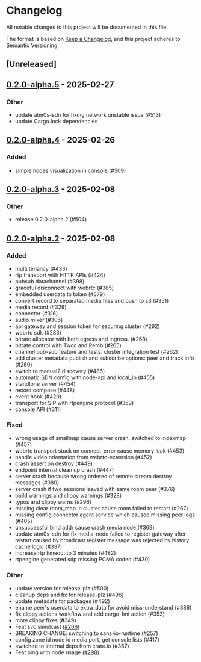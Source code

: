 # Changelog

All notable changes to this project will be documented in this file.

The format is based on [Keep a Changelog](https://keepachangelog.com/en/1.0.0/),
and this project adheres to [Semantic Versioning](https://semver.org/spec/v2.0.0.html).

## [Unreleased]

## [0.2.0-alpha.5](https://github.com/8xFF/atm0s-media-server/compare/v0.2.0-alpha.4...v0.2.0-alpha.5) - 2025-02-27

### Other

- update atm0s-sdn for fixing network unstable issue (#513)
- update Cargo.lock dependencies

## [0.2.0-alpha.4](https://github.com/8xFF/atm0s-media-server/compare/v0.2.0-alpha.3...v0.2.0-alpha.4) - 2025-02-26

### Added

- simple nodes visualization in console (#509)

## [0.2.0-alpha.3](https://github.com/8xFF/atm0s-media-server/compare/v0.2.0-alpha.2...v0.2.0-alpha.3) - 2025-02-08

### Other

- release 0.2.0-alpha.2 (#504)

## [0.2.0-alpha.2](https://github.com/8xFF/atm0s-media-server/compare/v0.2.0-alpha.1...v0.2.0-alpha.2) - 2025-02-08

### Added

- multi tenancy  (#433)
- rtp transport with HTTP APIs (#424)
- pubsub datachannel (#398)
- graceful disconnect with webrtc (#385)
- embedded userdata to token (#379)
- convert record to separated media files and push to s3 (#351)
- media record  (#329)
- connector (#316)
- audio mixer (#306)
- api gateway and session token for securing cluster (#292)
- webrtc sdk (#283)
- bitrate allocator with both egress and ingress. (#268)
- bitrate control with Twcc and Remb (#265)
- channel pub-sub feature and tests. cluster integration test (#262)
- add cluster metadata publish and subscribe options: peer and track info (#260)
- switch to manual2 discovery (#486)
- automatic SDN config with node-api and local_ip (#455)
- standlone server (#454)
- record compose (#448)
- event hook (#420)
- transport for SIP with rtpengine protocol  (#359)
- console API (#311)

### Fixed

- wrong usage of smallmap cause server crash. switched to indexmap (#457)
- webrtc transport stuck on connect_error cause memory leak (#453)
- handle video orientation from webrtc-extension (#452)
- crash assert on destroy (#449)
- endpoint internal clean up crash (#447)
- server crash because wrong ordered of remote stream destroy messages (#380)
- server crash if two sessions leaved with same room peer (#376)
- build warnings and clippy warnings (#328)
- typos and clippy warns (#296)
- missing clear room_map in cluster cause room failed to restart (#267)
- missing config connector agent service which caused missing peer logs (#405)
- unsuccessful bind addr cause crash media node (#369)
- update atm0s-sdn for fix media-node failed to register gateway after restart caused by broadcast register message was rejected by history cache logic (#337)
- increase rtp timeout to 3 minutes (#482)
- rtpengine generated sdp missing PCMA codec (#430)

### Other

- update version for release-plz (#500)
- cleanup deps and fix for release-plz (#496)
- update metadata for packages (#492)
- ename peer's userdata to extra_data for avoid miss-understand (#386)
- fix clippy actions workflow and add cargo-fmt action (#353)
- more clippy fixes (#349)
- Feat svc simulcast ([#266](https://github.com/8xFF/atm0s-media-server/pull/266))
- BREAKING CHANGE: switching to sans-io-runtime ([#257](https://github.com/8xFF/atm0s-media-server/pull/257))
- config zone id node id media port, get console lists (#417)
- switched to internal deps from crate.io (#367)
- Feat ping with node usage ([#298](https://github.com/8xFF/atm0s-media-server/pull/298))
